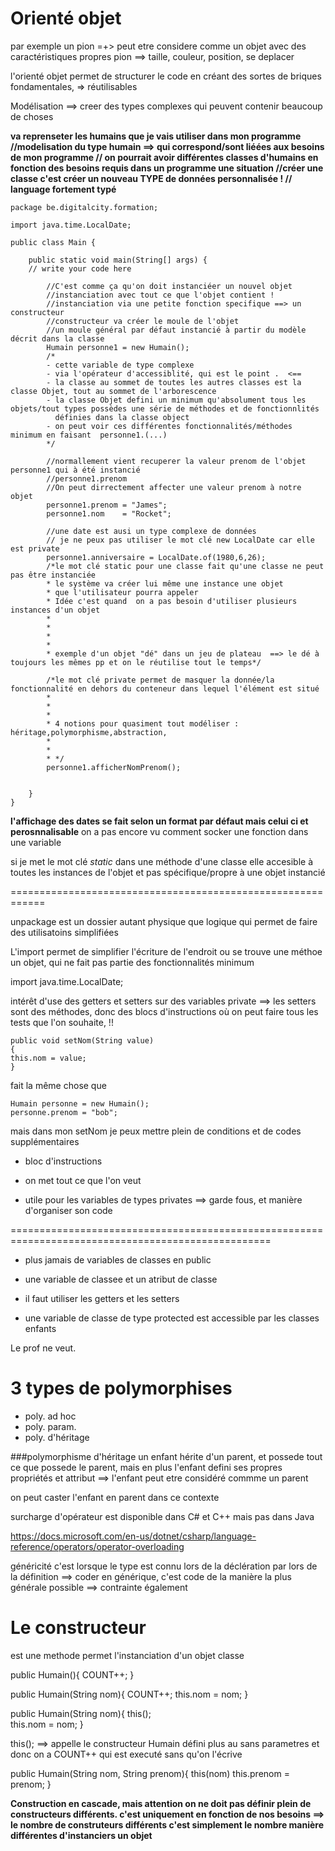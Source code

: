# Orienté objet

par exemple un pion =+> peut etre considere comme un objet avec des caractéristiques propres
pion ==> taille, couleur, position, se deplacer

l'orienté objet permet de structurer le code en créant des sortes de briques fondamentales, => réutilisables

Modélisation ==> creer des types complexes qui peuvent contenir beaucoup de choses

**va reprenseter les humains que je vais utiliser dans mon programme
//modelisation du type humain ==> qui correspond/sont liéées aux besoins de mon programme
// on pourrait avoir différentes classes d'humains en fonction des besoins requis dans un programme une situation
//créer une classe c'est créer un nouveau TYPE de données personnalisée !
// language fortement typé**

```
package be.digitalcity.formation;

import java.time.LocalDate;

public class Main {

    public static void main(String[] args) {
	// write your code here

        //C'est comme ça qu'on doit instanciéer un nouvel objet
        //instanciation avec tout ce que l'objet contient !
        //instanciation via une petite fonction specifique ==> un constructeur
        //constructeur va créer le moule de l'objet
        //un moule général par défaut instancié à partir du modèle décrit dans la classe
        Humain personne1 = new Humain();
        /*
        - cette variable de type complexe
        - via l'opérateur d'accessiblité, qui est le point .  <==
        - la classe au sommet de toutes les autres classes est la classe Objet, tout au sommet de l'arborescence
        - la classe Objet defini un minimum qu'absolument tous les objets/tout types possèdes une série de méthodes et de fonctionnlités
          définies dans la classe object
        - on peut voir ces différentes fonctionnalités/méthodes minimum en faisant  personne1.(...)
        */

        //normallement vient recuperer la valeur prenom de l'objet personne1 qui à été instancié
        //personne1.prenom
        //On peut dirrectement affecter une valeur prenom à notre objet
        personne1.prenom = "James";
        personne1.nom    = "Rocket";

        //une date est ausi un type complexe de données
        // je ne peux pas utiliser le mot clé new LocalDate car elle est private
        personne1.anniversaire = LocalDate.of(1980,6,26);
        /*le mot clé static pour une classe fait qu'une classe ne peut pas être instanciée
        * le système va créer lui même une instance une objet
        * que l'utilisateur pourra appeler
        * Idée c'est quand  on a pas besoin d'utiliser plusieurs instances d'un objet
        *
        *
        *
        *
        * exemple d'un objet "dé" dans un jeu de plateau  ==> le dé à toujours les mêmes pp et on le réutilise tout le temps*/

        /*le mot clé private permet de masquer la donnée/la fonctionnalité en dehors du conteneur dans lequel l'élément est situé
        *
        *
        *
        * 4 notions pour quasiment tout modéliser : héritage,polymorphisme,abstraction,
        *
        *
        * */
        personne1.afficherNomPrenom();


    }
}
```

**l'affichage des dates se fait selon un format par défaut mais celui ci et perosnnalisable**
on a pas encore vu comment socker une fonction dans une variable

si je met le mot clé *static* dans une méthode d'une classe elle accesible à toutes les instances de l'objet
et pas spécifique/propre à une objet instancié

============================================================

unpackage est un dossier autant physique que logique qui permet de faire des utilisatoins simplifiées

L'import permet de simplifier l'écriture de l'endroit ou se trouve une méthoe un objet, qui ne fait pas partie des 
fonctionnalités minimum 

import java.time.LocalDate;





intérêt d'use des getters et setters sur des variables private
==> les setters sont des méthodes, donc des blocs d'instructions où on peut faire tous les tests que l'on souhaite, !!

```
public void setNom(String value)
{
this.nom = value;
}
```

fait la même chose que
```
Humain personne = new Humain();
personne.prenom = "bob";

```

mais dans mon setNom je peux mettre plein de conditions et de codes supplémentaires

- bloc d'instructions

- on met tout ce que l'on veut

- utile pour les variables de types privates ==> garde fous, et manière d'organiser son code

===================================================================================================
+ plus  jamais de variables de classes en public

+ une variable de classee et un atribut de classe

+ il faut utiliser les getters et les setters

+ une variable de classe de type protected est accessible par les classes enfants

Le prof ne veut.

3 types de polymorphises
====================================================================================================

+ poly. ad hoc
+ poly. param.
+ poly. d'héritage


###polymorphisme d'héritage
un enfant hérite d'un parent, et possede tout ce que possede le parent, mais en plus
l'enfant defini ses propres  propriétés et attribut ==> l'enfant peut etre considéré commme un parent

on peut caster l'enfant en parent dans ce contexte



surcharge d'opérateur est disponible dans C# et C++ mais pas dans Java

https://docs.microsoft.com/en-us/dotnet/csharp/language-reference/operators/operator-overloading


généricité c'est lorsque le type est connu lors de la déclération par lors de la définition
==> coder en générique, c'est code de la manière la plus générale possible ==> contrainte également

Le constructeur
=======================
est une methode 
permet l'instanciation d'un objet classe

public Humain(){
    COUNT++;
}

public Humain(String nom){
    COUNT++;
    this.nom = nom;
}

public Humain(String nom){
    this();  
    this.nom = nom;
}

this(); ==> appelle le constructeur Humain défini plus au sans parametres et donc on a COUNT++ qui est executé sans qu'on l'écrive

public Humain(String nom, String prenom){
    this(nom)
    this.prenom = prenom;
}

**Construction en cascade, mais attention on ne doit pas définir plein de constructeurs différents.
c'est uniquement en fonction de nos besoins ==> le nombre de construteurs différents c'est simplement le nombre manière différentes d'instanciers un objet**





